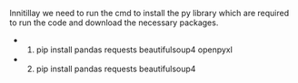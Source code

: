 Innitillay we need to run the cmd to install the py library which are required to run the code and download the necessary packages.

* 1. pip install pandas requests beautifulsoup4 openpyxl
* 2. pip install pandas requests beautifulsoup4

